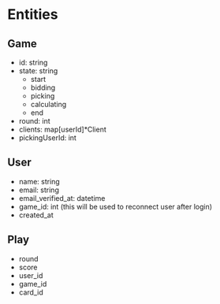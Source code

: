 # Entities

## Game
- id: string
- state: string
  - start
  - bidding
  - picking
  - calculating
  - end
- round: int
- clients: map[userId]*Client
- pickingUserId: int

## User
- name: string
- email: string
- email_verified_at: datetime
- game_id: int (this will be used to reconnect user after login)
- created_at

## Play
- round
- score
- user_id
- game_id
- card_id